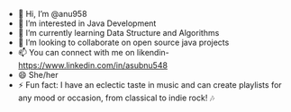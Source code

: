 - 👋 Hi, I’m @anu958
- 👀 I’m interested in Java Development
- 🌱 I’m currently learning Data Structure and Algorithms
- 💞️ I’m looking to collaborate on open source java projects
- 📫 You can connect with me on likendin- https://www.linkedin.com/in/asubnu548
- 😄 She/her
- ⚡ Fun fact: I have an eclectic taste in music and can create playlists for any mood or occasion, from classical to indie rock! 🎶

<!---
anu958/anu958 is a ✨ special ✨ repository because its `README.md` (this file) appears on your GitHub profile.
You can click the Preview link to take a look at your changes.
--->

